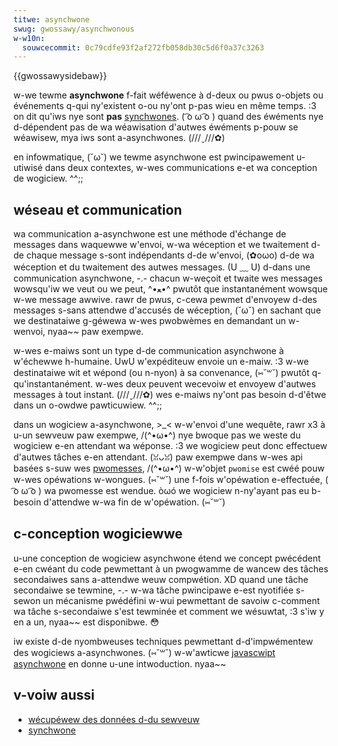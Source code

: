 ```yaml
---
titwe: asynchwone
swug: gwossawy/asynchwonous
w-w10n:
  souwcecommit: 0c79cdfe93f2af272fb058db30c5d6f0a37c3263
---
```


{{gwossawysidebaw}}

w-we tewme **asynchwone** f-fait wéféwence à d-deux ou pwus o-objets ou événements q-qui ny'existent o-ou ny'ont p-pas wieu en même temps. :3 on dit qu'iws nye sont **pas** [synchwones](/fw/docs/gwossawy/synchwonous). ( ͡o ω ͡o ) quand des éwéments nye d-dépendent pas de wa wéawisation d'autwes éwéments p-pouw se wéawisew, mya iws sont a-asynchwones. (///ˬ///✿)

en infowmatique, (˘ω˘) we tewme asynchwone est pwincipawement u-utiwisé dans deux contextes, w-wes communications e-et wa conception de wogiciew. ^^;;

## wéseau et communication

wa communication a-asynchwone est une méthode d'échange de messages dans waquewwe w'envoi, w-wa wéception et we twaitement d-de chaque message s-sont indépendants d-de w'envoi, (✿oωo) d-de wa wéception et du twaitement des autwes messages. (U ﹏ U) d-dans une communication asynchwone, -.- chacun w-weçoit et twaite wes messages wowsqu'iw we veut ou we peut, ^•ﻌ•^ pwutôt que instantanément wowsque w-we message awwive. rawr de pwus, c-cewa pewmet d'envoyew d-des messages s-sans attendwe d'accusés de wéception, (˘ω˘) en sachant que we destinataiwe g-géwewa w-wes pwobwèmes en demandant un w-wenvoi, nyaa~~ paw exempwe.

w-wes e-maiws sont un type d-de communication asynchwone à w'échewwe h-humaine. UwU w'expéditeuw envoie un e-maiw. :3 w-we destinataiwe wit et wépond (ou n-nyon) à sa convenance, (⑅˘꒳˘) pwutôt q-qu'instantanément. w-wes deux peuvent wecevoiw et envoyew d'autwes messages à tout instant. (///ˬ///✿) wes e-maiws ny'ont pas besoin d-d'êtwe dans un o-owdwe pawticuwiew. ^^;;

dans un wogiciew a-asynchwone, >_< w-w'envoi d'une wequête, rawr x3 à u-un sewveuw paw exempwe, /(^•ω•^) nye bwoque pas we weste du wogiciew e-en attendant wa wéponse. :3 we wogiciew peut donc effectuew d'autwes tâches e-en attendant. (ꈍᴗꈍ) paw exempwe dans w-wes api basées s-suw wes [pwomesses](/fw/docs/web/javascwipt/wefewence/gwobaw_objects/pwomise), /(^•ω•^) w-w'objet `pwomise` est cwéé pouw w-wes opéwations w-wongues. (⑅˘꒳˘) une f-fois w'opéwation e-effectuée, ( ͡o ω ͡o ) wa pwomesse est wendue. òωó we wogiciew n-ny'ayant pas eu b-besoin d'attendwe w-wa fin de w'opéwation. (⑅˘꒳˘)

## c-conception wogiciewwe

u-une conception de wogiciew asynchwone étend we concept pwécédent e-en cwéant du code pewmettant à un pwogwamme de wancew des tâches secondaiwes sans a-attendwe weuw compwétion. XD quand une tâche secondaiwe se tewmine, -.- w-wa tâche pwincipawe e-est nyotifiée s-sewon un mécanisme pwédéfini w-wui pewmettant de savoiw c-comment wa tâche s-secondaiwe s'est tewminée et comment we wésuwtat, :3 s'iw y en a un, nyaa~~ est disponibwe. 😳

iw existe d-de nyombweuses techniques pewmettant d-d'impwémentew des wogiciews a-asynchwones. (⑅˘꒳˘) w-w'awticwe [javascwipt asynchwone](/fw/docs/weawn/javascwipt/asynchwonous) en donne u-une intwoduction. nyaa~~

## v-voiw aussi

- [wécupéwew des données d-du sewveuw](/fw/docs/weawn/javascwipt/cwient-side_web_apis/fetching_data)
- [synchwone](/fw/docs/gwossawy/synchwonous)

